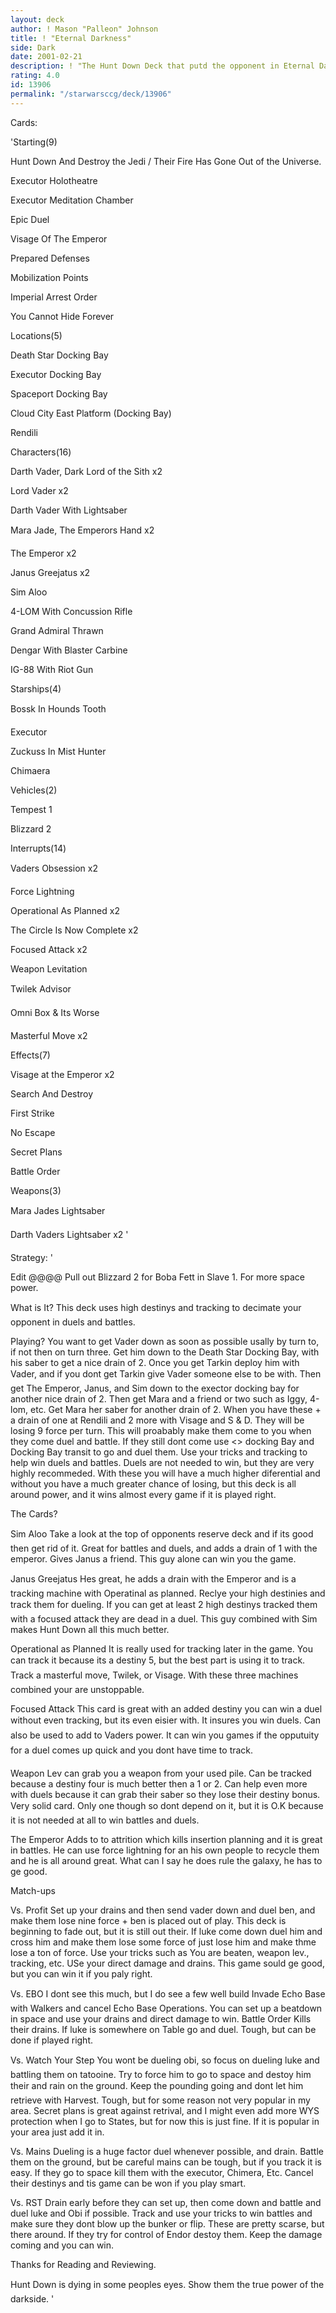 ```yaml
---
layout: deck
author: ! Mason "Palleon" Johnson
title: ! "Eternal Darkness"
side: Dark
date: 2001-02-21
description: ! "The Hunt Down Deck that putd the opponent in Eternal Darkness, Duels, and Wins."
rating: 4.0
id: 13906
permalink: "/starwarsccg/deck/13906"
---
```

Cards: 

'Starting(9) 

Hunt Down And Destroy the Jedi / Their Fire Has Gone Out of the Universe. 

Executor Holotheatre 

Executor Meditation Chamber 

Epic Duel 

Visage Of The Emperor 

Prepared Defenses 

Mobilization Points 

Imperial Arrest Order 

You Cannot Hide Forever 


Locations(5) 

Death Star Docking Bay 

Executor Docking Bay 

Spaceport Docking Bay 

Cloud City East Platform (Docking Bay) 

Rendili 


Characters(16) 


Darth Vader, Dark Lord of the Sith x2 

Lord Vader x2 

Darth Vader With Lightsaber 

Mara Jade, The Emperors Hand x2 

The Emperor x2 

Janus Greejatus x2 

Sim Aloo 

4-LOM With Concussion Rifle 

Grand Admiral Thrawn 

Dengar With Blaster Carbine 

IG-88 With Riot Gun 


Starships(4) 

Bossk In Hounds Tooth 

Executor 

Zuckuss In Mist Hunter 

Chimaera 


Vehicles(2) 

Tempest 1 

Blizzard 2 


Interrupts(14) 

Vaders Obsession x2 

Force Lightning 

Operational As Planned x2 

The Circle Is Now Complete x2 

Focused Attack x2 

Weapon Levitation 

Twilek Advisor 

Omni Box & Its Worse 

Masterful Move x2 


Effects(7) 

Visage at the Emperor x2 

Search And Destroy 

First Strike 

No Escape 

Secret Plans 

Battle Order 


Weapons(3) 

Mara Jades Lightsaber 

Darth Vaders Lightsaber x2   '

Strategy: '

Edit @@@@ Pull out Blizzard 2 for Boba Fett in Slave 1. For more space power. 


What is It? This deck uses high destinys and tracking to decimate your opponent in duels and battles. 


Playing? You want to get Vader down as soon as possible usally by turn to, if not then on turn three. Get him down to the Death Star Docking Bay, with his saber to get a nice drain of 2. Once you get Tarkin deploy him with Vader, and if you dont get Tarkin give Vader someone else to be with. Then get The Emperor, Janus, and Sim down to the exector docking bay for another nice drain of 2. Then get Mara and a friend or two such as Iggy, 4-lom, etc. Get Mara her saber for another drain of 2. When you have these + a drain of one at Rendili and 2 more with Visage and S & D. They will be losing 9 force per turn. This will proabably make them come to you when they come duel and battle. If they still dont come use <> docking Bay and Docking Bay transit to go and duel them. Use your tricks and tracking to help win duels and battles. Duels are not needed to win, but they are very highly recommeded. With these you will have a much higher diferential and without you have a much greater chance of losing, but this deck is all around power, and it wins almost every game if it is played right. 


The Cards? 


Sim Aloo Take a look at the top of opponents reserve deck and if its good then get rid of it. Great for battles and duels, and adds a drain of 1 with the emperor. Gives Janus a friend. This guy alone can win you the game. 


Janus Greejatus Hes great, he adds a drain with the Emperor and is a tracking machine with Operatinal as planned. Reclye your high destinies and track them for dueling. If you can get at least 2 high destinys tracked them with a focused attack they are dead in a duel. This guy combined with Sim makes Hunt Down all this much better. 


Operational as Planned It is really used for tracking later in the game. You can track it because its a destiny 5, but the best part is using it to track. Track a masterful move, Twilek, or Visage. With these three machines combined your are unstoppable. 


Focused Attack This card is great with an added destiny you can win a duel without even tracking, but its even eisier with. It insures you win duels. Can also be used to add to Vaders power. It can win you games if the opputuity for a duel comes up quick and you dont have time to track. 


Weapon Lev can grab you a weapon from your used pile. Can be tracked because a destiny four is much better then a 1 or 2. Can help even more with duels because it can grab their saber so they lose their destiny bonus. Very solid card. Only one though so dont depend on it, but it is O.K because it is not needed at all to win battles and duels. 


The Emperor Adds to to attrition which kills insertion planning and it is great in battles. He can use force lightning for an his own people to recycle them and he is all around great. What can I say he does rule the galaxy, he has to ge good. 


Match-ups 


Vs. Profit Set up your drains and then send vader down and duel ben, and make them lose nine force + ben is placed out of play. This deck is beginning to fade out, but it is still out their. If luke come down duel him and cross him and make them lose some force of just lose him and make thme lose a ton of force. Use your tricks such as You are beaten, weapon lev., tracking, etc. USe your direct damage and drains. This game sould ge good, but you can win it if you paly right. 


Vs. EBO I dont see this much, but I do see a few well build Invade Echo Base with Walkers and cancel Echo Base Operations. You can set up a beatdown in space and use your drains and direct damage to win. Battle Order Kills their drains.  If luke is somewhere on Table go and duel. Tough, but can be done if played right. 


Vs. Watch Your Step You wont be dueling obi, so focus on dueling luke and battling them on tatooine. Try to force him to go to space and destoy him their and rain on the ground. Keep the pounding going and dont let him retrieve with Harvest. Tough, but for some reason not very popular in my area. Secret plans is great against retrival, and I might even add more WYS protection when I go to States, but for now this is just fine. If it is popular in your area just add it in. 


Vs. Mains Dueling is a huge factor duel whenever possible, and drain. Battle them on the ground, but be careful mains can be tough, but if you track it is easy. If they go to space kill them with the executor, Chimera, Etc. Cancel their destinys and tis game can be won if you play smart. 


Vs. RST Drain early before they can set up, then come down and battle and duel luke and Obi if possible. Track and use your tricks to win battles and make sure they dont blow up the bunker or flip. These are pretty scarse, but there around. If they try for control of Endor destoy them. Keep the damage coming and you can win. 


Thanks for Reading and Reviewing. 


Hunt Down is dying in some peoples eyes. Show them the true power of the darkside.    '
